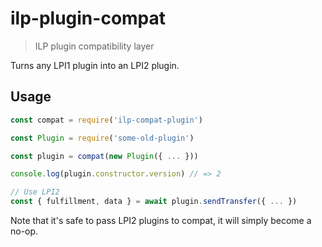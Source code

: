 # ilp-plugin-compat

> ILP plugin compatibility layer

Turns any LPI1 plugin into an LPI2 plugin.

## Usage

``` js
const compat = require('ilp-compat-plugin')

const Plugin = require('some-old-plugin')

const plugin = compat(new Plugin({ ... }))

console.log(plugin.constructor.version) // => 2

// Use LPI2
const { fulfillment, data } = await plugin.sendTransfer({ ... })

```

Note that it's safe to pass LPI2 plugins to compat, it will simply become a no-op.
